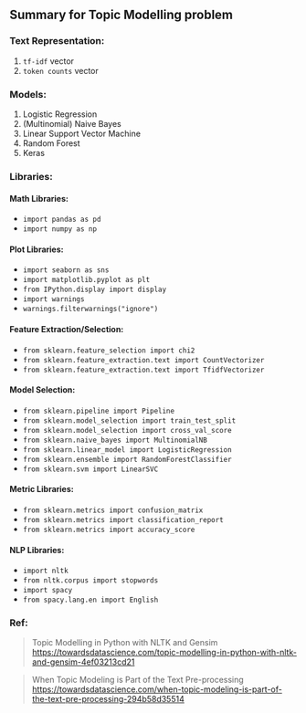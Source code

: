 
## Summary for Topic Modelling problem  

### Text Representation:
1. `tf-idf` vector
2. `token counts` vector

### Models: 
1. Logistic Regression
2. (Multinomial) Naive Bayes
3. Linear Support Vector Machine
4. Random Forest
5. Keras

### Libraries:
#### Math Libraries:
- `import pandas as pd`
- `import numpy as np`

#### Plot Libraries:
- `import seaborn as sns`
- `import matplotlib.pyplot as plt`
- `from IPython.display import display`
- `import warnings`
- `warnings.filterwarnings("ignore")`

#### Feature Extraction/Selection:
- `from sklearn.feature_selection import chi2`
- `from sklearn.feature_extraction.text import CountVectorizer`
- `from sklearn.feature_extraction.text import TfidfVectorizer`

#### Model Selection:
- `from sklearn.pipeline import Pipeline`
- `from sklearn.model_selection import train_test_split`
- `from sklearn.model_selection import cross_val_score`
- `from sklearn.naive_bayes import MultinomialNB`
- `from sklearn.linear_model import LogisticRegression`
- `from sklearn.ensemble import RandomForestClassifier`
- `from sklearn.svm import LinearSVC`

#### Metric Libraries:
- `from sklearn.metrics import confusion_matrix`
- `from sklearn.metrics import classification_report`
- `from sklearn.metrics import accuracy_score`

#### NLP Libraries:
- `import nltk`
- `from nltk.corpus import stopwords`
- `import spacy`
- `from spacy.lang.en import English`

### Ref:
> Topic Modelling in Python with NLTK and Gensim  
https://towardsdatascience.com/topic-modelling-in-python-with-nltk-and-gensim-4ef03213cd21  


> When Topic Modeling is Part of the Text Pre-processing  
https://towardsdatascience.com/when-topic-modeling-is-part-of-the-text-pre-processing-294b58d35514  


